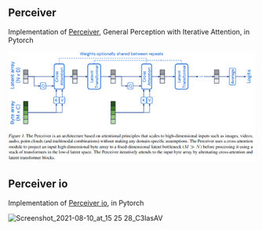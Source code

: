 ## Perceiver

Implementation of <a href="https://arxiv.org/abs/2103.03206">Perceiver</a>, General Perception with Iterative Attention, in Pytorch



<img src="./perceiver.png" width="600px"></img>





## Perceiver io

Implementation of <a href="https://arxiv.org/abs/2107.14795">Perceiver io</a>, in Pytorch

<img width="650px" alt="Screenshot_2021-08-10_at_15 25 28_C3IasAV" src="https://user-images.githubusercontent.com/26805817/166176864-d7201029-f061-40fa-bc1d-55934d44bd68.png">

